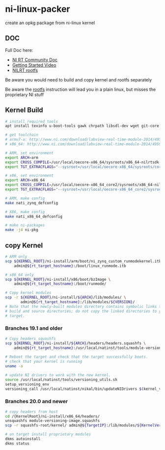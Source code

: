 # ni-linux-packer
create an opkg package from ni-linux kernel

## DOC
Full  Doc here:

- [NI RT Community Doc](https://forums.ni.com/t5/NI-Linux-Real-Time-Documents/Working-with-the-Linux-Kernel-on-NI-LabVIEW-RT-targets-Exercise/ta-p/3538644?profile.language=en)
- [Getting Started Video](https://www.youtube.com/watch?v=pjRfKh8kf4o)
- [NILRT rootfs ](https://github.com/ni/nilrt)

Be aware you would need to build and copy kernel and rootfs separately

Be aware the [rootfs](https://github.com/ni/nilrt) instruction will lead you in a plain linux, but misses the proprietary NI stuff


## Kernel Build

```bash
# install required tools
apt install texinfo u-boot-tools gawk chrpath libsdl-dev wget git-core unzip make gcc g++ build-essential subversion sed autoconf automake texi2html coreutils diffstat python-pysqlite2 docbook-utils libsdl1.2-dev libxml-parser-perl libgl1-mesa-dev libglu1-mesa-dev xsltproc desktop-file-utils groff libtool xterm fop libncurses5-dev libncursesw5-dev mksquashfs 

# get toolchain
# armv7-a: http://www.ni.com/download/labview-real-time-module-2014/4957/en/
# x86_64: http://www.ni.com/download/labview-real-time-module-2014/4959/en/

# ARM, set environment 
export ARCH=arm
export CROSS_COMPILE=/usr/local/oecore-x86_64/sysroots/x86_64-nilrtsdk-linux/usr/bin/arm-nilrt-linux-gnueabi/arm-nilrt-linux-gnueabi-
export TGT_EXTRACFLAGS="--sysroot=/usr/local/oecore-x86_64/sysroots/cortexa9-vfpv3-nilrt-linux-gnueabi/"

# x86, set environment 
export ARCH=x86_64
export CROSS_COMPILE=/usr/local/oecore-x86_64_core2/sysroots/x86_64-nilrtsdk-linux/usr/bin/x86_64-nilrt-linux/x86_64-nilrt-linux-
export TGT_EXTRACFLAGS="--sysroot=/usr/local/oecore-x86_64_core2/sysroots/core2-64-nilrt-linux/"

# ARM, make config
make nati_zynq_defconfig

# X86, make config
make nati_x86_64_defconfig

# make ni-packages
make -j4 ni-pkg
```

## copy Kernel

```bash
# ARM only
scp ${KERNEL_ROOT}/ni-install/arm/boot/ni_zynq_custom_runmodekernel.itb \
    admin@${rt_target_hostname}:/boot/linux_runmode.itb

# x86_64 only
scp ${KERNEL_ROOT}/ni-install/x86/boot/bzImage \
    admin@${rt_target_hostname}:/boot/runmode/

# Copy kernel modules
scp -r ${KERNEL_ROOT}/ni-install/${ARCH}/lib/modules/ \
       admin@${rt_target_hostname}:/lib/modules/${VERSION}/
# Note that the newly-built modules directory contains symbolic links to the
# build and source directories; do not copy the linked directories to your
# target.
```

### Branches 19.1 and older

```bash 
# Copy headers squashfs
scp ${KERNEL_ROOT}/ni-install/${ARCH}/headers/headers.squashfs \
    admin@${rt_target_hostname}:/usr/local/natinst/tools/module-versioning-image.squashfs
    
# Reboot the target and check that the target successfully boots. 
# check that your kernel is running 
uname -a

# update NI drivers to work with the new kernel.
source /usr/local/natinst/tools/versioning_utils.sh
setup_versioning_env
versioning_call /usr/local/natinst/nikal/bin/updateNIDrivers $(kernel_version)
```

### Branches 20.0 and newer

```bash
# copy headers from host
cd /{KernelRoot}/ni-install/x86_64/headers/
unsquashfs module-versioning-image.squashfs
scp -r squashfs-root/kernel/ admin@${TargetIP}:/lib/modules/${KernelVersion}

# on target install proprietary modules
dkms autoinstall
dkms status
```

